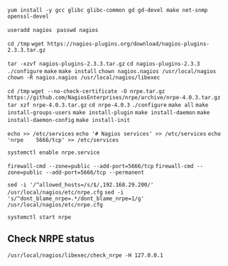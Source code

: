 ```yum install -y gcc glibc glibc-common gd gd-devel make net-snmp openssl-devel```

```useradd nagios ```
```passwd nagios```

```cd /tmp```
```wget https://nagios-plugins.org/download/nagios-plugins-2.3.3.tar.gz```

```tar -xzvf nagios-plugins-2.3.3.tar.gz```
```cd nagios-plugins-2.3.3```
```./configure```
```make```
```make install```
```chown nagios.nagios /usr/local/nagios```
```chown -R nagios.nagios /usr/local/nagios/libexec```


```cd /tmp```
```wget --no-check-certificate -O nrpe.tar.gz https://github.com/NagiosEnterprises/nrpe/archive/nrpe-4.0.3.tar.gz```
```tar xzf nrpe-4.0.3.tar.gz```
```cd nrpe-4.0.3```
```./configure```
```make all```
```make install-groups-users```
```make install-plugin```
```make install-daemon```
```make install-daemon-config```
```make install-init```

```echo >> /etc/services```
```echo '# Nagios services' >> /etc/services```
```echo 'nrpe    5666/tcp' >> /etc/services```

```systemctl enable nrpe.service```

```firewall-cmd --zone=public --add-port=5666/tcp```
```firewall-cmd --zone=public --add-port=5666/tcp --permanent```

```sed -i '/^allowed_hosts=/s/$/,192.168.29.200/' /usr/local/nagios/etc/nrpe.cfg```
```sed -i 's/^dont_blame_nrpe=.*/dont_blame_nrpe=1/g' /usr/local/nagios/etc/nrpe.cfg```

```systemctl start nrpe```

## Check NRPE status

```/usr/local/nagios/libexec/check_nrpe -H 127.0.0.1```
